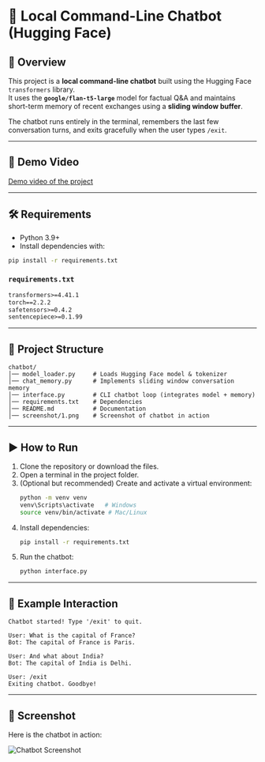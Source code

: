 # 📌 Local Command-Line Chatbot (Hugging Face)

## 📖 Overview
This project is a **local command-line chatbot** built using the Hugging Face `transformers` library.  
It uses the **`google/flan-t5-large`** model for factual Q&A and maintains short-term memory of recent exchanges using a **sliding window buffer**.  

The chatbot runs entirely in the terminal, remembers the last few conversation turns, and exits gracefully when the user types `/exit`.

---

## 🎥 Demo Video
[Demo video of the project](https://drive.google.com/file/d/11FGxYDzHA0WK4Bt5MxEdg8Ewjqnyg7nG/view?usp=sharing)

---

## 🛠 Requirements
- Python 3.9+  
- Install dependencies with:

```bash
pip install -r requirements.txt
```

### `requirements.txt`
```txt
transformers>=4.41.1
torch==2.2.2
safetensors>=0.4.2
sentencepiece>=0.1.99
```

---

## 📂 Project Structure
```
chatbot/
│── model_loader.py     # Loads Hugging Face model & tokenizer
│── chat_memory.py      # Implements sliding window conversation memory
│── interface.py        # CLI chatbot loop (integrates model + memory)
│── requirements.txt    # Dependencies
│── README.md           # Documentation
│── screenshot/1.png    # Screenshot of chatbot in action
```

---

## ▶️ How to Run
1. Clone the repository or download the files.
2. Open a terminal in the project folder.
3. (Optional but recommended) Create and activate a virtual environment:
   ```bash
   python -m venv venv
   venv\Scripts\activate   # Windows
   source venv/bin/activate # Mac/Linux
   ```
4. Install dependencies:
   ```bash
   pip install -r requirements.txt
   ```
5. Run the chatbot:
   ```bash
   python interface.py
   ```

---

## 💬 Example Interaction
```
Chatbot started! Type '/exit' to quit.

User: What is the capital of France?
Bot: The capital of France is Paris.

User: And what about India?
Bot: The capital of India is Delhi.

User: /exit
Exiting chatbot. Goodbye!
```

---

## 📸 Screenshot
Here is the chatbot in action:  

![Chatbot Screenshot](screenshot/1.png)
